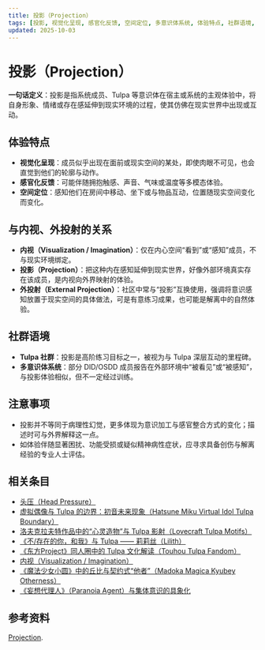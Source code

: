 ```yaml
---
title: 投影（Projection）
tags: [投影, 视觉化呈现, 感官化反馈, 空间定位, 多意识体系统, 体验特点, 社群语境, 系统体验与机制]
updated: 2025-10-03
---
```


# 投影（Projection）

**一句话定义**：投影是指系统成员、Tulpa 等意识体在宿主或系统的主观体验中，将自身形象、情绪或存在感延伸到现实环境的过程，使其仿佛在现实世界中出现或互动。

## 体验特点

- **视觉化呈现**：成员似乎出现在面前或现实空间的某处，即使肉眼不可见，也会直觉到他们的轮廓与动作。
- **感官化反馈**：可能伴随拥抱触感、声音、气味或温度等多模态体验。
- **空间定位**：感知他们在房间中移动、坐下或与物品互动，位置随现实空间变化而变化。

## 与内视、外投射的关系

- **内视（Visualization / Imagination）**：仅在内心空间“看到”或“感知”成员，不与现实环境绑定。
- **投影（Projection）**：把这种内在感知延伸到现实世界，好像外部环境真实存在该成员，是内视向外界映射的体验。
- **外投射（External Projection）**：社区中常与“投影”互换使用，强调将意识感知放置于现实空间的具体做法，可是有意练习成果，也可能是解离中的自然体验。

## 社群语境

- **Tulpa 社群**：投影是高阶练习目标之一，被视为与 Tulpa 深层互动的里程碑。
- **多意识体系统**：部分 DID/OSDD 成员报告在外部环境中“被看见”或“被感知”，与投影体验相似，但不一定经过训练。

## 注意事项

- 投影并不等同于病理性幻觉，更多体现为意识加工与感官整合方式的变化；描述时可与外界解释这一点。
- 如体验伴随显著困扰、功能受损或疑似精神病性症状，应寻求具备创伤与解离经验的专业人士评估。

## 相关条目

- [头压（Head Pressure）](/entries/Head-Pressure.md)
- [虚拟偶像与 Tulpa 的边界：初音未来现象（Hatsune Miku Virtual Idol Tulpa Boundary）](/entries/Hatsune-Miku-Virtual-Idol-Tulpa-Boundary.md)
- [洛夫克拉夫特作品中的“心灵造物”与 Tulpa 影射（Lovecraft Tulpa Motifs）](/entries/Lovecraft-Tulpa-Motifs.md)
- [《不/存在的你，和我》与 Tulpa —— 莉莉丝（Lilith）](/entries/Nonexistent-You-And-Me-Tulpa-Lilith.md)
- [《东方Project》同人圈中的 Tulpa 文化解读（Touhou Tulpa Fandom）](/entries/Touhou-Tulpa-Fandom.md)
- [内视（Visualization / Imagination）](/entries/Visualization-Imagination.md)
- [《魔法少女小圆》中的丘比与契约式“他者”（Madoka Magica Kyubey Otherness）](/entries/Madoka-Magica-Kyubey-Otherness.md)
- [《妄想代理人》（Paranoia Agent）与集体意识的具象化](/entries/Paranoia-Agent-Collective-Consciousness.md)

## 参考资料

[Projection](https://pluralpedia.org/w/Projection).
